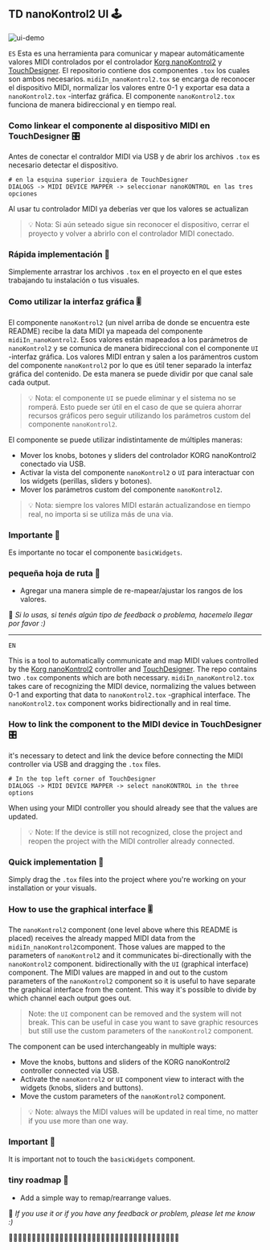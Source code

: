 ## TD nanoKontrol2 UI 🕹

![ui-demo](https://user-images.githubusercontent.com/61484371/212439396-81dd0ba1-a35a-42fe-9af3-18f4132b738b.png)

`ES`
Esta es una herramienta para comunicar y mapear automáticamente valores MIDI controlados por el controlador [Korg nanoKontrol2](https://www.korg.com/ar/products/computergear/nanokontrol2/) y [TouchDesigner](https://derivative.ca/).
El repositorio contiene dos componentes `.tox` los cuales son ambos necesarios. `midiIn_nanoKontrol2.tox` se encarga de reconocer el dispositivo MIDI, normalizar los valores entre 0-1 y exportar esa data a `nanoKontrol2.tox` -interfaz gráfica.
El componente `nanoKontrol2.tox` funciona de manera bidireccional y en tiempo real.

### Como linkear el componente al dispositivo MIDI en TouchDesigner 🎛
Antes de conectar el contraldor MIDI via USB y de abrir los archivos  `.tox` es necesario detectar el dispositivo.

```
# en la esquina superior izquiera de TouchDesigner
DIALOGS -> MIDI DEVICE MAPPER -> seleccionar nanoKONTROL en las tres opciones
```

Al usar tu controlador MIDI ya deberías ver que los valores se actualizan
> 💡 Nota: Si aún seteado sigue sin reconocer el dispositivo, cerrar el proyecto y volver a abrirlo con el controlador MIDI conectado.

### Rápida implementación 🚩 

Simplemente arrastrar los archivos `.tox` en el proyecto en el que estes trabajando tu instalación o tus visuales.

### Como utilizar la interfaz gráfica 🎚

El componente `nanoKontrol2` (un nivel arriba de donde se encuentra este README) recibe la data MIDI ya mapeada del componente `midiIn_nanoKontrol2`. Esos valores están mapeados a los parámetros de `nanoKontrol2` y se comunica de manera bidireccional con el componente `UI` -interfaz gráfica.
Los valores MIDI entran y salen a los parámentros custom del componente `nanoKontrol2` por lo que es útil tener separado la interfaz gráfica del contenido. De esta manera se puede dividir por que canal sale cada output.
> 💡 Nota: el componente `UI` se puede eliminar y el sistema no se romperá. Esto puede ser útil en el caso de que se quiera
ahorrar recursos gráficos pero seguir utilizando los parámetros custom del componente `nanoKontrol2`.

El componente se puede utilizar indistintamente de múltiples maneras:
- Mover los knobs, botones y sliders del controlador KORG nanoKontrol2 conectado via USB.
- Activar la vista del componente `nanoKontrol2` o `UI` para interactuar con los widgets (perillas, sliders y botones).
- Mover los parámetros custom del componente `nanoKontrol2`.
> 💡 Nota: siempre los valores MIDI estarán actualizandose en tiempo real, no importa si se utiliza más de una via.

### Importante 🚧
Es importante no tocar el componente `basicWidgets`.

### pequeña hoja de ruta 📍
- Agregar una manera simple de re-mapear/ajustar los rangos de los valores.

👋 *Si lo usas, si tenés algún tipo de feedback o problema, hacemelo llegar por favor :)*

---

`EN`

This is a tool to automatically communicate and map MIDI values controlled by the [Korg nanoKontrol2](https://www.korg.com/ar/products/computergear/nanokontrol2/) controller and [TouchDesigner](https://derivative.ca/).
The repo contains two `.tox` components which are both necessary. `midiIn_nanoKontrol2.tox` takes care of recognizing the MIDI device, normalizing the values between 0-1 and exporting that data to `nanoKontrol2.tox` -graphical interface.
The `nanoKontrol2.tox` component works bidirectionally and in real time.

### How to link the component to the MIDI device in TouchDesigner 🎛
it's necessary to detect and link the device before connecting the MIDI controller via USB and dragging the `.tox` files.

```
# In the top left corner of TouchDesigner
DIALOGS -> MIDI DEVICE MAPPER -> select nanoKONTROL in the three options
```

When using your MIDI controller you should already see that the values are updated.
> 💡 Note: If the device is still not recognized, close the project and reopen the project with the MIDI controller already connected.

### Quick implementation 🚩 

Simply drag the `.tox` files into the project where you're working on your installation or your visuals.

### How to use the graphical interface 🎚

The `nanoKontrol2` component (one level above where this README is placed) receives the already mapped MIDI data from the `midiIn_nanoKontrol2`component.
Those values are mapped to the parameters of `nanoKontrol2` and it communicates bi-directionally with the `nanoKontrol2` component.
bidirectionally with the `UI` (graphical interface) component.
The MIDI values are mapped in and out to the custom parameters of the `nanoKontrol2` component so it is useful to have separate the graphical interface from the content. This way it's possible to divide by which channel each output goes out.
> Note: the `UI` component can be removed and the system will not break. This can be useful in case you want to save graphic resources but still use the custom parameters of the `nanoKontrol2` component.

The component can be used interchangeably in multiple ways:
- Move the knobs, buttons and sliders of the KORG nanoKontrol2 controller connected via USB.
- Activate the `nanoKontrol2` or `UI` component view to interact with the widgets (knobs, sliders and buttons).
- Move the custom parameters of the `nanoKontrol2` component.
> 💡 Note: always the MIDI values will be updated in real time, no matter if you use more than one way.

### Important 🚧
It is important not to touch the `basicWidgets` component.

### tiny roadmap 📍
- Add a simple way to remap/rearrange values.

👋 *If you use it or if you have any feedback or problem, please let me know :)*

🛴🛴🛴🛴🛴🛴🛴🛴🛴🛴🛴🛴🛴🛴🛴🛴🛴🛴🛴🛴🛴🛴🛴🛴🛴🛴🛴🛴🛴🛴🛴🛴🛴🛴🛴🛴🛴
